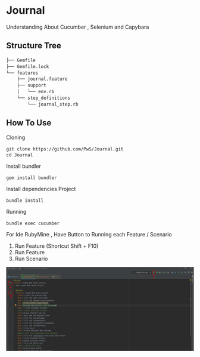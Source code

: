 # Journal
Understanding About Cucumber , Selenium and Capybara

## Structure Tree
```bash
├── Gemfile
├── Gemfile.lock
└── features
    ├── journal.feature
    ├── support 
    │   └── env.rb
    └── step_definitions
        └── journal_step.rb
```

## How To Use
Cloning
```
git clone https://github.com/PwS/Journal.git
cd Journal
```

Install bundler
```
gem install bundler
```

Install dependencies Project
```
bundle install
```
Running
```
bundle exec cucumber
```

For Ide RubyMine , Have Button to Running each Feature / Scenario
1. Run Feature (Shortcut Shift + F10)
2. Run Feature
3. Run Scenario
<img src="RubyMine.png" alt="drawing" width="800"/>
